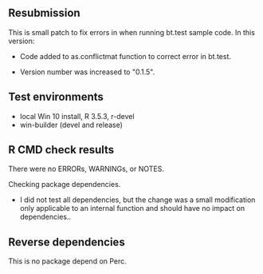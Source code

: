 ## Resubmission
This is small patch to fix errors in when running bt.test sample code. In this version:

* Code added to as.conflictmat function to correct error in bt.test.

* Version number was increased to "0.1.5".


## Test environments
* local Win 10 install, R 3.5.3, r-devel
* win-builder (devel and release)

## R CMD check results
There were no ERRORs, WARNINGs, or NOTES.

Checking package dependencies. 
* I did not test all dependencies, but the change was a small modification only applicable to an internal function and should have no impact on dependencies..


## Reverse dependencies
This is no package depend on Perc.